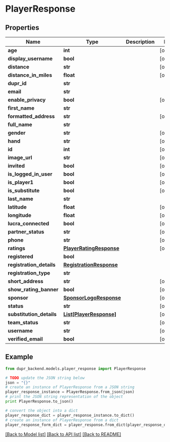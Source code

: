 # PlayerResponse


## Properties
Name | Type | Description | Notes
------------ | ------------- | ------------- | -------------
**age** | **int** |  | [optional] 
**display_username** | **bool** |  | [optional] 
**distance** | **str** |  | [optional] 
**distance_in_miles** | **float** |  | [optional] 
**dupr_id** | **str** |  | 
**email** | **str** |  | 
**enable_privacy** | **bool** |  | [optional] 
**first_name** | **str** |  | 
**formatted_address** | **str** |  | [optional] 
**full_name** | **str** |  | 
**gender** | **str** |  | [optional] 
**hand** | **str** |  | [optional] 
**id** | **int** |  | [optional] 
**image_url** | **str** |  | [optional] 
**invited** | **bool** |  | [optional] 
**is_logged_in_user** | **bool** |  | [optional] 
**is_player1** | **bool** |  | [optional] 
**is_substitute** | **bool** |  | [optional] 
**last_name** | **str** |  | 
**latitude** | **float** |  | [optional] 
**longitude** | **float** |  | [optional] 
**lucra_connected** | **bool** |  | [optional] 
**partner_status** | **str** |  | [optional] 
**phone** | **str** |  | [optional] 
**ratings** | [**PlayerRatingResponse**](PlayerRatingResponse.md) |  | [optional] 
**registered** | **bool** |  | 
**registration_details** | [**RegistrationResponse**](RegistrationResponse.md) |  | 
**registration_type** | **str** |  | 
**short_address** | **str** |  | [optional] 
**show_rating_banner** | **bool** |  | [optional] 
**sponsor** | [**SponsorLogoResponse**](SponsorLogoResponse.md) |  | [optional] 
**status** | **str** |  | [optional] 
**substitution_details** | [**List[PlayerResponse]**](PlayerResponse.md) |  | [optional] 
**team_status** | **str** |  | [optional] 
**username** | **str** |  | [optional] 
**verified_email** | **bool** |  | [optional] 

## Example

```python
from dupr_backend.models.player_response import PlayerResponse

# TODO update the JSON string below
json = "{}"
# create an instance of PlayerResponse from a JSON string
player_response_instance = PlayerResponse.from_json(json)
# print the JSON string representation of the object
print PlayerResponse.to_json()

# convert the object into a dict
player_response_dict = player_response_instance.to_dict()
# create an instance of PlayerResponse from a dict
player_response_form_dict = player_response.from_dict(player_response_dict)
```
[[Back to Model list]](../README.md#documentation-for-models) [[Back to API list]](../README.md#documentation-for-api-endpoints) [[Back to README]](../README.md)


